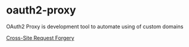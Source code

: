oauth2-proxy
============

OAuth2 Proxy is development tool to automate using of custom domains

[Cross-Site Request Forgery](http://tools.ietf.org/html/draft-ietf-oauth-v2-22#section-10.12)
